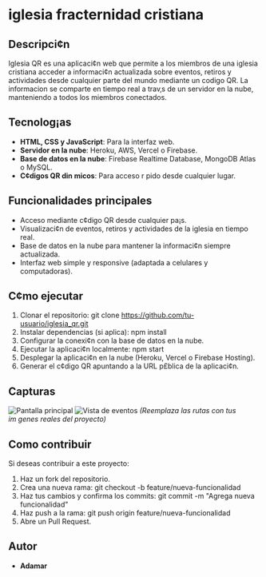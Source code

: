 # iglesia fracternidad cristiana

 
## Descripci¢n 
Iglesia QR es una aplicaci¢n web que permite a los miembros de una iglesia cristiana acceder a informaci¢n actualizada sobre eventos, retiros y actividades desde cualquier parte del mundo mediante un codigo QR. La informacion se comparte en tiempo real a trav‚s de un servidor en la nube, manteniendo a todos los miembros conectados. 
 
## Tecnolog¡as 
- **HTML, CSS y JavaScript**: Para la interfaz web. 
- **Servidor en la nube**: Heroku, AWS, Vercel o Firebase. 
- **Base de datos en la nube**: Firebase Realtime Database, MongoDB Atlas o MySQL. 
- **C¢digos QR din micos**: Para acceso r pido desde cualquier lugar. 
 
## Funcionalidades principales 
- Acceso mediante c¢digo QR desde cualquier pa¡s. 
- Visualizaci¢n de eventos, retiros y actividades de la iglesia en tiempo real. 
- Base de datos en la nube para mantener la informaci¢n siempre actualizada. 
- Interfaz web simple y responsive (adaptada a celulares y computadoras). 
 
## C¢mo ejecutar 
1. Clonar el repositorio: 
   git clone https://github.com/tu-usuario/iglesia_qr.git 
2. Instalar dependencias (si aplica): 
   npm install 
3. Configurar la conexi¢n con la base de datos en la nube. 
4. Ejecutar la aplicaci¢n localmente: 
   npm start 
5. Desplegar la aplicaci¢n en la nube (Heroku, Vercel o Firebase Hosting). 
6. Generar el c¢digo QR apuntando a la URL p£blica de la aplicaci¢n. 
 
## Capturas 
![Pantalla principal](ruta/a/tu/captura1.png) 
![Vista de eventos](ruta/a/tu/captura2.png) 
*(Reemplaza las rutas con tus im genes reales del proyecto)* 
 
## Como contribuir 
Si deseas contribuir a este proyecto: 
1. Haz un fork del repositorio. 
2. Crea una nueva rama: 
   git checkout -b feature/nueva-funcionalidad 
3. Haz tus cambios y confirma los commits: 
   git commit -m "Agrega nueva funcionalidad" 
4. Haz push a la rama: 
   git push origin feature/nueva-funcionalidad 
5. Abre un Pull Request. 
 
## Autor 
- **Adamar** 
